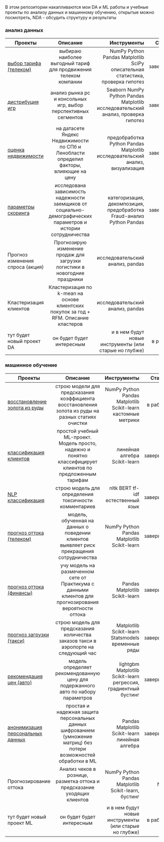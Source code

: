 В этом репозитории накапливаются мои DA и ML работы и учебные проекты по анализу данных и машинному обучению, открытые можно посмотреть, NDA - обсудить структуру и результаты


### анализ данных

| Проекты        | Описание           | Инструменты  | Статус       |
| -------------  |:------------------:| ------------:| ------------:|
|[выбор тарифа (телеком)](https://github.com/n-vit/YaP_Projects/tree/main/анализ%20данных/выбор%20тарифа%20телеком)   | выбираю наиболее выгодный тариф для продвижения телеком компании     | NumPy Python Pandas Matplotlib SciPy описательная статистика, проверка гипотез       | завершен |
| [дистрибуция игр](https://github.com/n-vit/YaP_Projects/tree/main/анализ%20данных/исследование%20рынка%20игр)      | анализ рынка pc и консольных игр, выбор перспективных сегментов          |  Seaborn NumPy Python Pandas Matplotlib исследовательский анализ, проверка гипотез      | завершен |
| [оценка недвижимости](https://github.com/n-vit/YaP_Projects/tree/main/анализ%20данных/исследовательский%20анализ%20недвижимости)      | на датасете Яндекс Недвижимости по СПб и Ленобласти определил факторы, влияющие на цену          |   предобработка Python Pandas Matplotlib исследовательский анализ, визуализация       | завершен |
| [параметры скоринга](https://github.com/n-vit/YaP_Projects/tree/main/анализ%20данных/параметры%20кредитного%20скоринга)      | исследована зависимость надежности заемщиков от социально-демографических параметров и истории сотрудничества           |   категоризация, декомпозиция, предобработка Fraud-анализ Python Pandas       | завершен |
| Прогноз изменения спроса (акция)  | Прогнозирую изменение продаж для загрузки логистики в новогодние праздники   | исследовательский анализ, pandas | NDA |
| Кластеризация клиентов  | Кластеризация по k-mean на основе клиентских покупок за год + RFM. Описание кластеров   | исследовательский анализ, pandas | NDA |
|тут будет новый проект DA  | он будет будет интересным     | и в нем будут новые инструменты (или старые но глубже)       | в работе |

### машинное обучение

| Проекты        | Описание           | Инструменты  | Статус       |
| -------------  |:------------------:| ------------:| ------------:|
|[восстановление золота из руды](https://github.com/n-vit/YaP_Projects/tree/main/machine_learning/восстановление%20золота%20из%20руды)   | строю модели для предсказания коэффициента восстановления золота из руды на разных статиях очистки     | NumPy Python Pandas Matplotlib Scikit-learn кастомные метрики       | в работе |
|[классификация клиентов](https://github.com/n-vit/YaP_Projects/tree/main/machine_learning/классификация%20клиентов)   | простой учебный ML-проект. Модель просто, надежно и понятно классифицирует клиентов по предложенным тарифам     | линейная алгебра Scikit-learn      | завершен |
|[NLP классификация](https://github.com/n-vit/YaP_Projects/tree/main/machine_learning/классификация%20текста)   | строю модель для определения токсичности комментариев     | nltk BERT tf-idf естественный язык     | завершен |
|[прогноз оттока (телеком)](https://github.com/n-vit/YaP_Projects/tree/main/machine_learning/отток%20клиентов%20телеком)   | модель, обученная на данных о поведении клиентов выявляет риск прекращения сотрудничества   | NumPy Python Pandas Matplotlib Scikit-learn     | завершен |
|[прогноз оттока (финансы)](https://github.com/n-vit/YaP_Projects/tree/main/machine_learning/предсказание%20оттока)   | учу модель на размеченном сете от Практикума с данными клиентов для прогнозирования вероятности оттока       | Pandas Matplotlib Scikit-learn       | завершен |
|[прогноз загрузки (такси)](https://github.com/n-vit/YaP_Projects/tree/main/machine_learning/прогноз%20пиковой%20загрузки)   | строю модель для предсказания количества заказов такси в аэропорте на следующий час     | Matplotlib Scikit-learn Statsmodels временные ряды       | завершен |
|[рекомендация цен (авто)](https://github.com/n-vit/YaP_Projects/tree/main/machine_learning/рекомендация%20цен%20авто)   | модель определяет рекомендованную цену для подержанного авто по набору параметров     | lightgbm Matplotlib Scikit-learn  регрессия, градиентный бустинг     | завершен |
|[анонимизация персональных данных](адрес)   | простая и надежная защита персональных данных шифрованием (умножение матриц) без потери возможностей обработки в ML     | Pandas Matplotlib Scikit-learn линейная алгебра      | завершен |
Прогнозирование оттока  | Анализ чеков в рознице, разметка оттока и предсказание уходящих клиентов   | NumPy Python Pandas Matplotlib Scikit-learn, бустинг  | NDA |
|тут будет новый проект ML  | он будет будет интересным     | и в нем будут новые инструменты (или старые но глубже)       | в работе |


